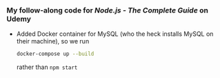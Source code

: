 ###  My follow-along code for *Node.js - The Complete Guide* on Udemy

- Added Docker container for MySQL (who the heck installs MySQL on their machine), so we run

    ```sh
    docker-compose up --build
    ```

    rather than `npm start`
